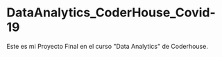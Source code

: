 # DataAnalytics_CoderHouse_Covid-19
Este es mi Proyecto Final en el curso "Data Analytics" de Coderhouse.
